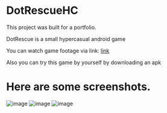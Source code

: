 # DotRescueHC
This project was built for a portfolio.

DotRescue is a small hypercasual android game

You can watch game footage via link: [link](https://www.youtube.com/watch?v=aaSo1AAWWn8&ab_channel=ValeriiDobrotskyi)

Also you can try this game by yourself by downloading an apk
# Here are some screenshots. 
![image](https://github.com/Dobrotskyi/DotRescueHC/assets/118120050/6d174594-29e4-49af-999e-8ccb069a7ad8)
![image](https://github.com/Dobrotskyi/DotRescueHC/assets/118120050/8454ae22-ec9e-464e-8324-c140eda6d0f1)
![image](https://github.com/Dobrotskyi/DotRescueHC/assets/118120050/1cf5897c-ec7f-4c71-bb00-949fd57311bc)


